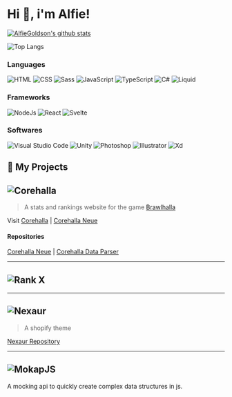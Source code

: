 # Hi 👋, i'm Alfie!

[![AlfieGoldson's github stats](https://github-readme-stats.vercel.app/api?username=alfiegoldson&count_private=true&show_icons=true)](https://github.com/anuraghazra/github-readme-stats)

![Top Langs](https://github-readme-stats.vercel.app/api/top-langs/?username=alfiegoldson&layout=compact&hide=vue)

### Languages

![HTML](https://img.shields.io/badge/HTML--E34F26?style=for-the-badge&logo=HTML5&logoColor=white)
![CSS](https://img.shields.io/badge/CSS--1572B6?style=for-the-badge&logo=CSS3&logoColor=white)
![Sass](https://img.shields.io/badge/Sass--CC6699?style=for-the-badge&logo=Sass&logoColor=white)
![JavaScript](https://img.shields.io/badge/JavaScript--F7DF1E?style=for-the-badge&logo=JavaScript&logoColor=white)
![TypeScript](https://img.shields.io/badge/TypeScript--007ACC?style=for-the-badge&logo=TypeScript&logoColor=white)
![C#](https://img.shields.io/badge/c%23--239120?style=for-the-badge&logo=c-sharp&logoColor=white)
![Liquid](https://img.shields.io/badge/Liquid--7AB55C?style=for-the-badge&logo=shopify&logoColor=white)

### Frameworks

![NodeJs](https://img.shields.io/badge/Node.js--339933?style=for-the-badge&logo=node.js&logoColor=white)
![React](https://img.shields.io/badge/React--61DAFB?style=for-the-badge&logo=react&logoColor=white)
![Svelte](https://img.shields.io/badge/Svelte--FF3E00?style=for-the-badge&logo=svelte&logoColor=white)

### Softwares

![Visual Studio Code](https://img.shields.io/badge/Visual%20Studio%20Code--007ACC?style=for-the-badge&logo=visual-studio-code&logoColor=white)
![Unity](https://img.shields.io/badge/Unity--000000?style=for-the-badge&logo=unity&logoColor=white)
![Photoshop](https://img.shields.io/badge/Photoshop--31A8FF?style=for-the-badge&logo=adobe-photoshop&logoColor=white)
![Illustrator](https://img.shields.io/badge/Illustrator--FF9A00?style=for-the-badge&logo=adobe-illustrator&logoColor=white)
![Xd](https://img.shields.io/badge/Xd--FF26BE?style=for-the-badge&logo=adobe-xd&logoColor=white)

## 📂 My Projects

## ![Corehalla](https://img.shields.io/badge/-Corehalla-555?style=for-the-badge)

> A stats and rankings website for the game [Brawlhalla](http://brawlhalla.com)

Visit [Corehalla](http://corehalla.com) |
[Corehalla Neue](https://neue.corehalla.com)

#### Repositories

[Corehalla Neue](https://github.com/Corehalla/Corehalla) |
[Corehalla Data Parser](https://github.com/Corehalla/corehalla.js)

---

## ![Rank X](https://img.shields.io/badge/-Rank%20X-555?style=for-the-badge)

---

## ![Nexaur](https://img.shields.io/badge/-Nexaur-555?style=for-the-badge)

> A shopify theme

[Nexaur Repository](https://github.com/AlfieGoldson/Nexaur)

---

## ![MokapJS](https://img.shields.io/badge/-Mokap%20JS-555?style=for-the-badge)

A mocking api to quickly create complex data structures in js.
